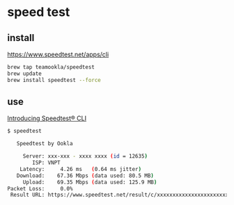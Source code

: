 # speed test

## install 
https://www.speedtest.net/apps/cli

```sh
brew tap teamookla/speedtest
brew update
brew install speedtest --force
```

## use

[Introducing Speedtest® CLI](https://www.speedtest.net/insights/blog/introducing-speedtest-cli/)

```sh
$ speedtest

   Speedtest by Ookla

     Server: xxx-xxx - xxxx xxxx (id = 12635)
        ISP: VNPT
    Latency:     4.26 ms   (0.64 ms jitter)
   Download:    67.36 Mbps (data used: 80.5 MB)
     Upload:    69.35 Mbps (data used: 125.9 MB)
Packet Loss:     0.0%
 Result URL: https://www.speedtest.net/result/c/xxxxxxxxxxxxxxxxxxxxxxxx
```
